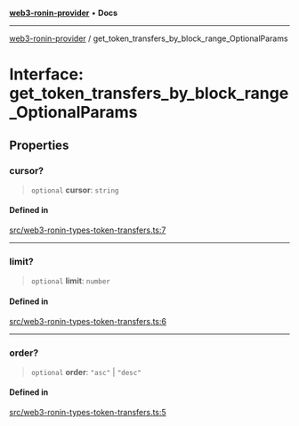 [**web3-ronin-provider**](../README.md) • **Docs**

***

[web3-ronin-provider](../globals.md) / get\_token\_transfers\_by\_block\_range\_OptionalParams

# Interface: get\_token\_transfers\_by\_block\_range\_OptionalParams

## Properties

### cursor?

> `optional` **cursor**: `string`

#### Defined in

[src/web3-ronin-types-token-transfers.ts:7](https://github.com/chuacw/web3-ronin-provider/blob/39237bbe6c8b49680e9636774ca2ccc3dfa139fe/src/web3-ronin-types-token-transfers.ts#L7)

***

### limit?

> `optional` **limit**: `number`

#### Defined in

[src/web3-ronin-types-token-transfers.ts:6](https://github.com/chuacw/web3-ronin-provider/blob/39237bbe6c8b49680e9636774ca2ccc3dfa139fe/src/web3-ronin-types-token-transfers.ts#L6)

***

### order?

> `optional` **order**: `"asc"` \| `"desc"`

#### Defined in

[src/web3-ronin-types-token-transfers.ts:5](https://github.com/chuacw/web3-ronin-provider/blob/39237bbe6c8b49680e9636774ca2ccc3dfa139fe/src/web3-ronin-types-token-transfers.ts#L5)
